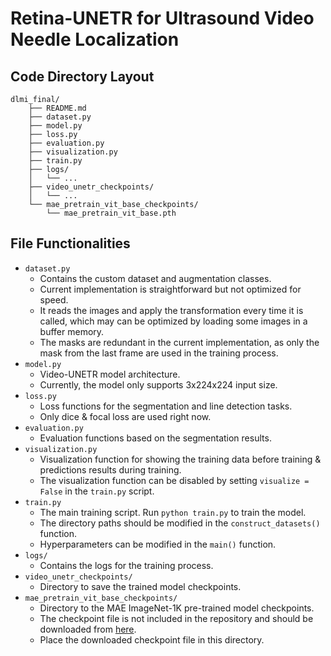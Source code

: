 # Retina-UNETR for Ultrasound Video Needle Localization

## Code Directory Layout
```
dlmi_final/
    ├── README.md
    ├── dataset.py
    ├── model.py
    ├── loss.py
    ├── evaluation.py
    ├── visualization.py
    ├── train.py
    ├── logs/
    │   └── ...
    ├── video_unetr_checkpoints/
    │   └── ...
    └── mae_pretrain_vit_base_checkpoints/
        └── mae_pretrain_vit_base.pth
```

## File Functionalities
- `dataset.py`
  - Contains the custom dataset and augmentation classes.
  - Current implementation is straightforward but not optimized for speed.
  - It reads the images and apply the transformation every time it is called, which may can be optimized by loading some images in a buffer memory.
  - The masks are redundant in the current implementation, as only the mask from the last frame are used in the training process.
- `model.py`
  - Video-UNETR model architecture.
  - Currently, the model only supports 3x224x224 input size.
- `loss.py`
  - Loss functions for the segmentation and line detection tasks.
  - Only dice & focal loss are used right now.
- `evaluation.py`
  - Evaluation functions based on the segmentation results.
- `visualization.py`
  - Visualization function for showing the training data before training & predictions results during training.
  - The visualization function can be disabled by setting `visualize = False` in the `train.py` script.
- `train.py`
  - The main training script. Run `python train.py` to train the model.
  - The directory paths should be modified in the `construct_datasets()` function.
  - Hyperparameters can be modified in the `main()` function.
- `logs/`
  - Contains the logs for the training process.
- `video_unetr_checkpoints/`
  - Directory to save the trained model checkpoints.
- `mae_pretrain_vit_base_checkpoints/`
  - Directory to the MAE ImageNet-1K pre-trained model checkpoints.
  - The checkpoint file is not included in the repository and should be downloaded from [here](https://dl.fbaipublicfiles.com/mae/pretrain/mae_pretrain_vit_base.pth).
  - Place the downloaded checkpoint file in this directory.
  
